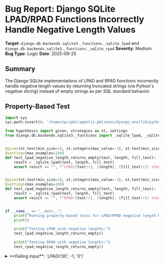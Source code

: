 # Bug Report: Django SQLite LPAD/RPAD Functions Incorrectly Handle Negative Length Values

**Target**: `django.db.backends.sqlite3._functions._sqlite_lpad` and `django.db.backends.sqlite3._functions._sqlite_rpad`
**Severity**: Medium
**Bug Type**: Logic
**Date**: 2025-09-25

## Summary

The Django SQLite implementations of LPAD and RPAD functions incorrectly handle negative length values by returning truncated strings (via Python's negative slicing) instead of empty strings as per SQL standard behavior.

## Property-Based Test

```python
import sys
sys.path.insert(0, '/home/npc/pbt/agentic-pbt/envs/django_env/lib/python3.13/site-packages')

from hypothesis import given, strategies as st, settings
from django.db.backends.sqlite3._functions import _sqlite_lpad, _sqlite_rpad


@given(st.text(min_size=1), st.integers(max_value=-1), st.text(min_size=1))
@settings(max_examples=100)
def test_lpad_negative_length_returns_empty(text, length, fill_text):
    result = _sqlite_lpad(text, length, fill_text)
    assert result == "", f"LPAD({text!r}, {length}, {fill_text!r}) should return empty string for negative length, got {result!r}"


@given(st.text(min_size=1), st.integers(max_value=-1), st.text(min_size=1))
@settings(max_examples=100)
def test_rpad_negative_length_returns_empty(text, length, fill_text):
    result = _sqlite_rpad(text, length, fill_text)
    assert result == "", f"RPAD({text!r}, {length}, {fill_text!r}) should return empty string for negative length, got {result!r}"


if __name__ == "__main__":
    print("Running property-based tests for LPAD/RPAD negative length handling...")
    print()

    print("Testing LPAD with negative lengths:")
    test_lpad_negative_length_returns_empty()

    print("Testing RPAD with negative lengths:")
    test_rpad_negative_length_returns_empty()
```

<details>

<summary>
**Failing input**: `LPAD('00', -1, '0')`
</summary>
```
Running property-based tests for LPAD/RPAD negative length handling...

Testing LPAD with negative lengths:
Traceback (most recent call last):
  File "/home/npc/pbt/agentic-pbt/worker_/52/hypo.py", line 27, in <module>
    test_lpad_negative_length_returns_empty()
    ~~~~~~~~~~~~~~~~~~~~~~~~~~~~~~~~~~~~~~~^^
  File "/home/npc/pbt/agentic-pbt/worker_/52/hypo.py", line 9, in test_lpad_negative_length_returns_empty
    @settings(max_examples=100)
                   ^^^
  File "/home/npc/pbt/agentic-pbt/envs/django_env/lib/python3.13/site-packages/hypothesis/core.py", line 2124, in wrapped_test
    raise the_error_hypothesis_found
  File "/home/npc/pbt/agentic-pbt/worker_/52/hypo.py", line 12, in test_lpad_negative_length_returns_empty
    assert result == "", f"LPAD({text!r}, {length}, {fill_text!r}) should return empty string for negative length, got {result!r}"
           ^^^^^^^^^^^^
AssertionError: LPAD('00', -1, '0') should return empty string for negative length, got '0'
Falsifying example: test_lpad_negative_length_returns_empty(
    text='00',
    length=-1,
    fill_text='0',  # or any other generated value
)
```
</details>

## Reproducing the Bug

```python
import sys
sys.path.insert(0, '/home/npc/pbt/agentic-pbt/envs/django_env/lib/python3.13/site-packages')

from django.db.backends.sqlite3._functions import _sqlite_lpad, _sqlite_rpad

print("Testing _sqlite_lpad with negative length:")
print(f"_sqlite_lpad('00', -1, '0') = {repr(_sqlite_lpad('00', -1, '0'))}")
print(f"Expected: ''")
print()

print("Testing _sqlite_rpad with negative length:")
print(f"_sqlite_rpad('hello', -2, 'X') = {repr(_sqlite_rpad('hello', -2, 'X'))}")
print(f"Expected: ''")
print()

print("Additional test cases:")
print(f"_sqlite_lpad('test', -3, '*') = {repr(_sqlite_lpad('test', -3, '*'))}")
print(f"_sqlite_rpad('example', -5, '#') = {repr(_sqlite_rpad('example', -5, '#'))}")
```

<details>

<summary>
Functions return truncated strings instead of empty strings for negative lengths
</summary>
```
Testing _sqlite_lpad with negative length:
_sqlite_lpad('00', -1, '0') = '0'
Expected: ''

Testing _sqlite_rpad with negative length:
_sqlite_rpad('hello', -2, 'X') = 'hel'
Expected: ''

Additional test cases:
_sqlite_lpad('test', -3, '*') = 't'
_sqlite_rpad('example', -5, '#') = 'ex'
```
</details>

## Why This Is A Bug

The current implementation violates expected SQL behavior for LPAD/RPAD functions when given negative length values. The bug occurs because both functions use Python's slice notation `text[:length]` without checking if length is negative. When length is negative, Python interprets this as "all characters except the last N", resulting in truncated strings rather than empty strings.

**Expected behavior according to SQL standards:**
- **PostgreSQL/Redshift**: "If length is zero or a negative number, the result of the function is an empty string"
- **MySQL/MariaDB**: Returns NULL for negative lengths (though some versions return empty string)

**Current Django behavior:**
- `text[:length]` with negative length removes the last `abs(length)` characters
- Example: `'hello'[:-2]` returns `'hel'` (removes last 2 characters)
- This is Python's negative slicing behavior, not SQL padding behavior

This inconsistency breaks Django's promise of database abstraction, as code using LPAD/RPAD will behave differently on SQLite compared to PostgreSQL or MySQL backends.

## Relevant Context

The bug exists in Django's custom SQLite implementation since SQLite doesn't have native LPAD/RPAD functions. The functions are defined in:
- `/django/db/backends/sqlite3/_functions.py`

The issue affects both `_sqlite_lpad` (lines 389-396) and `_sqlite_rpad` (lines 438-441) functions.

Django documentation doesn't explicitly specify the expected behavior for negative lengths, but following standard SQL semantics (especially PostgreSQL, which Django often uses as reference) would be the expected approach.

This bug could affect applications that:
- Dynamically calculate padding lengths that might go negative
- Port code from PostgreSQL/MySQL to SQLite
- Rely on consistent behavior across database backends

## Proposed Fix

```diff
--- a/django/db/backends/sqlite3/_functions.py
+++ b/django/db/backends/sqlite3/_functions.py
@@ -389,6 +389,8 @@ def _sqlite_lpad(text, length, fill_text):
 def _sqlite_lpad(text, length, fill_text):
     if text is None or length is None or fill_text is None:
         return None
+    if length <= 0:
+        return ""
     delta = length - len(text)
     if delta <= 0:
         return text[:length]
@@ -438,6 +440,8 @@ def _sqlite_rpad(text, length, fill_text):
 def _sqlite_rpad(text, length, fill_text):
     if text is None or length is None or fill_text is None:
         return None
+    if length <= 0:
+        return ""
     return (text + fill_text * length)[:length]
```